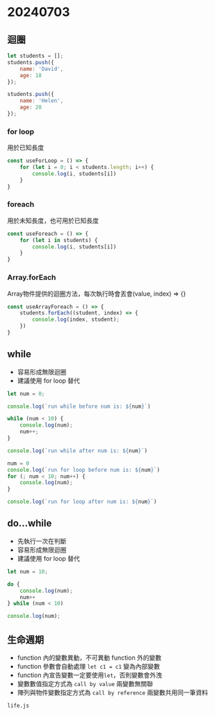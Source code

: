 # 20240703

## 迴圈

```js
let students = [];
students.push({
    name: 'David',
    age: 18
});

students.push({
    name: 'Helen',
    age: 20
});
```

### for loop

用於已知長度

```js
const useForLoop = () => {
    for (let i = 0; i < students.length; i++) {
        console.log(i, students[i])
    }
}
```

### foreach

用於未知長度，也可用於已知長度

```js
const useForeach = () => {
    for (let i in students) {
        console.log(i, students[i])
    }
}
```

### Array.forEach

Array物件提供的迴圈方法，每次執行時會丟會(value, index) => {}

```js
const useArrayForeach = () => {
    students.forEach((student, index) => {
        console.log(index, student);
    })
}
```

## while

- 容易形成無限迴圈
- 建議使用 for loop 替代

```js
let num = 0;

console.log(`run while before num is: ${num}`)

while (num < 10) {
    console.log(num);
    num++;
}

console.log(`run while after num is: ${num}`)

num = 0
console.log(`run for loop before num is: ${num}`)
for (; num < 10; num++) {
    console.log(num);
}

console.log(`run for loop after num is: ${num}`)
```

## do...while

- 先執行一次在判斷
- 容易形成無限迴圈
- 建議使用 for loop 替代

```js
let num = 10;

do {
    console.log(num);
    num++
} while (num < 10)

console.log(num);
```

## 生命週期

- function 內的變數異動，不可異動 function 外的變數
- function 參數會自動處理 `let c1 = c1` 變為內部變數
- function 內宣告變數一定要使用`let`，否則變數會外洩
- 變數數值指定方式為 `call by value` 兩變數無關聯
- 陣列與物件變數指定方式為 `call by reference` 兩變數共用同一筆資料

`life.js`